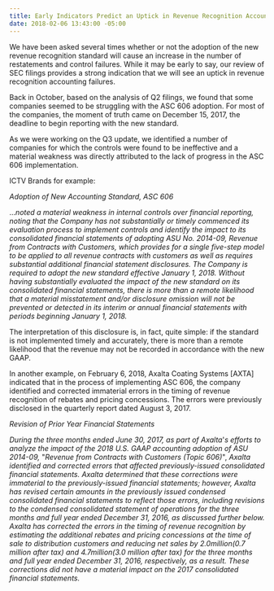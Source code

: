 ```yaml
---
title: Early Indicators Predict an Uptick in Revenue Recognition Accounting Failures
date: 2018-02-06 13:43:00 -05:00
---
```


We have been asked several times whether or not the adoption of the new revenue recognition standard will cause an increase in the number of restatements and control failures. While it may be early to say, our review of SEC filings provides a strong indication that we will see an uptick in revenue recognition accounting failures.

Back in October, based on the analysis of Q2 filings, we found that some companies seemed to be struggling with the ASC 606 adoption.  For most of the companies, the moment of truth came on December 15, 2017, the deadline to begin reporting with the new standard.

As we were working on the Q3 update, we identified a number of companies for which the controls were found to be ineffective and a material weakness was directly attributed to the lack of progress in the ASC 606 implementation.

ICTV Brands for example:

_Adoption of New Accounting Standard, ASC 606_

..._noted a material weakness in internal controls over financial reporting, noting that the Company has not substantially or timely commenced its evaluation process to implement controls and identify the impact to its consolidated financial statements of adopting ASU No. 2014-09, Revenue from Contracts with Customers, which provides for a single five-step model to be applied to all revenue contracts with customers as well as requires substantial additional financial statement disclosures. The Company is required to adopt the new standard effective January 1, 2018. Without having substantially evaluated the impact of the new standard on its consolidated financial statements, there is more than a remote likelihood that a material misstatement and/or disclosure omission will not be prevented or detected in its interim or annual financial statements with periods beginning January 1, 2018._

The interpretation of this disclosure is, in fact, quite simple: if the standard is not implemented timely and accurately, there is more than a remote likelihood that the revenue may not be recorded in accordance with the new GAAP.

In another example, on February 6, 2018, Axalta Coating Systems [AXTA] indicated that in the process of implementing ASC 606, the company identified and corrected immaterial errors in the timing of revenue recognition of rebates and pricing concessions. The errors were previously disclosed in the quarterly report dated August 3, 2017.

_Revision of Prior Year Financial Statements_

_During the three months ended June 30, 2017, as part of Axalta_'_s efforts to analyze the impact of the 2018 U.S. GAAP accounting adoption of ASU 2014-09,_ "_Revenue from Contracts with Customers (Topic 606)_", _Axalta identified and corrected errors that affected previously-issued consolidated financial statements. Axalta determined that these corrections were immaterial to the previously-issued financial statements; however, Axalta has revised certain amounts in the previously issued condensed consolidated financial statements to reflect those errors, including revisions to the condensed consolidated statement of operations for the three months and full year ended December 31, 2016, as discussed further below.
Axalta has corrected the errors in the timing of revenue recognition by estimating the additional rebates and pricing concessions at the time of sale to distribution customers and reducing net sales by $2.0 million ($0.7 million after tax) and $4.7 million ($3.0 million after tax) for the three months and full year ended December 31, 2016, respectively, as a result. These corrections did not have a material impact on the 2017 consolidated financial statements._
